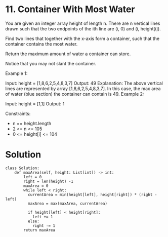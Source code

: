 # 11. Container With Most Water
You are given an integer array height of length n. There are n vertical lines drawn such that the two endpoints of the ith line are (i, 0) and (i, height[i]).

Find two lines that together with the x-axis form a container, such that the container contains the most water.

Return the maximum amount of water a container can store.

Notice that you may not slant the container.

 

Example 1:


Input: height = [1,8,6,2,5,4,8,3,7]
Output: 49
Explanation: The above vertical lines are represented by array [1,8,6,2,5,4,8,3,7]. In this case, the max area of water (blue section) the container can contain is 49.
Example 2:

Input: height = [1,1]
Output: 1
 

Constraints:

- n == height.length
- 2 <= n <= 105
- 0 <= height[i] <= 104

# Solution
```
class Solution:
    def maxArea(self, height: List[int]) -> int:
        left = 0
        right = len(height) -1
        maxArea = 0
        while left < right:
          currentArea = min(height[left], height[right]) * (right - left)
          maxArea = max(maxArea, currentArea)

          if height[left] < height[right]:
            left += 1
          else:
            right -= 1
        return maxArea
```